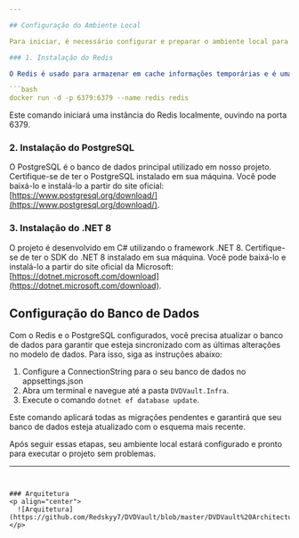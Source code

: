 ```yaml
---

## Configuração do Ambiente Local

Para iniciar, é necessário configurar e preparar o ambiente local para o projeto. Siga os passos abaixo para configurar adequadamente o Redis, o PostgreSQL e o ambiente de desenvolvimento .NET 8.

### 1. Instalação do Redis

O Redis é usado para armazenar em cache informações temporárias e é uma parte essencial para leitura no sistema. Recomendo o uso do Docker para configurar uma instância local do Redis de forma rápida e fácil. Execute o seguinte comando em seu terminal:

```bash
docker run -d -p 6379:6379 --name redis redis
```

Este comando iniciará uma instância do Redis localmente, ouvindo na porta 6379.

### 2. Instalação do PostgreSQL

O PostgreSQL é o banco de dados principal utilizado em nosso projeto. Certifique-se de ter o PostgreSQL instalado em sua máquina. Você pode baixá-lo e instalá-lo a partir do site oficial: [https://www.postgresql.org/download/](https://www.postgresql.org/download/).

### 3. Instalação do .NET 8

O projeto é desenvolvido em C# utilizando o framework .NET 8. Certifique-se de ter o SDK do .NET 8 instalado em sua máquina. Você pode baixá-lo e instalá-lo a partir do site oficial da Microsoft: [https://dotnet.microsoft.com/download](https://dotnet.microsoft.com/download).

## Configuração do Banco de Dados

Com o Redis e o PostgreSQL configurados, você precisa atualizar o banco de dados para garantir que esteja sincronizado com as últimas alterações no modelo de dados. Para isso, siga as instruções abaixo:

1. Configure a ConnectionString para o seu banco de dados no appsettings.json
2. Abra um terminal e navegue até a pasta `DVDVault.Infra`.
3. Execute o comando `dotnet ef database update`.

Este comando aplicará todas as migrações pendentes e garantirá que seu banco de dados esteja atualizado com o esquema mais recente.

Após seguir essas etapas, seu ambiente local estará configurado e pronto para executar o projeto sem problemas.

---
```


### Arquitetura
<p align="center">
  ![Arquitetura](https://github.com/Redskyy7/DVDVault/blob/master/DVDVault%20Architecture.drawio.png)
</p>
